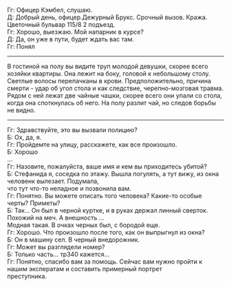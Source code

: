 Гг: Офицер Кэмбел, слушаю.  
Д: Добрый день, офицер.Дежурный Брукс. Срочный вызов. Кража. Цветочный бульвар 115/8 2 подъезд.  
Гг: Хорошо, выезжаю. Мой напарник в курсе?  
Д: Да, он уже в пути, будет ждать вас там.  
Гг: Понял

---

В гостиной на полу вы видите труп молодой девушки, скорее всего хозяйки квартиры.
Она лежит на боку, головой к небольшому столу. Светлые волосы перепачканы в крови.
Предположительно, причина смерти - удар об угол стола и как следствие, черепно-мозговая травма.
Рядом с ней лежат две чайные чашки, скорее всего они упали со стола, когда она споткнулась об него.
На полу разлит чай, но следов борьбы не видно.

---


Гг: Здравствуйте, это вы вызвали полицию?  
Б: Ох, да, я.  
Гг: Пройдемте на улицу, расскажете, как все произошло.  
Б: Хорошо  
...  
Гг: Назовите, пожалуйста, ваше имя и кем вы приходитесь убитой?  
Б: Стефанида я, соседка по этажу. Вышла погулять, а тут вижу, из окна человенк вылезает. Подумала,  
что тут что-то неладное и позвонила вам.  
Гг: Понятно. Вы можете описать того человека? Какие-то особые черты? Приметы?  
Б: Так... Он был в черной куртке, и в руках держал линный сверток. Похожий на меч. А внешность ...  
Модная такая. В очках черных был, с бородой еще.  
Гг: Хорошо. Что произошло после того, как он выпрыгнул из окна?  
Б: Он в машину сел. В черный внедорожник.  
Гг: Может вы разглядели номер?  
Б: Только часть... тр340 кажется...  
Гг: Понятно, спасибо вам за помощь. Сейчас вам нужно пройти к нашим эксператам и составить примерный портрет  
преступника.